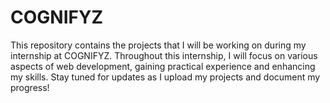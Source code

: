 # COGNIFYZ
This repository contains the projects that I will be working on during my internship at COGNIFYZ. Throughout this internship, I will focus on various aspects of web development, gaining practical experience and enhancing my skills.  Stay tuned for updates as I upload my projects and document my progress!
